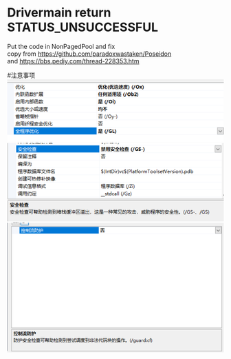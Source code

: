 # Drivermain return STATUS_UNSUCCESSFUL

Put the code in NonPagedPool and fix  
copy from https://github.com/paradoxwastaken/Poseidon  
and https://bbs.pediy.com/thread-228353.htm  
  
#注意事项  
![image](pic/微信图片_20220420165928.png)
![image](pic/微信图片_20220420170035.png)
![image](pic/微信图片_20220420170155.png)
